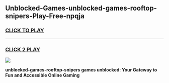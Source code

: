
## Unblocked-Games-unblocked-games-rooftop-snipers-Play-Free-npqja
<h3>
<a href="https://premium76.site?title=unblocked-games-rooftop-snipers&ref=09A">CLICK TO PLAY</a></h3>
<hr>

<h3>
<a href="https://premium76.site?title=unblocked-games-rooftop-snipers&ref=09A">CLICK 2 PLAY</a>
  
</h3>

<a href="https://premium76.site?title=unblocked-games-rooftop-snipers&ref=09A"><img src="https://clearcache.store/games.png"></a>


**unblocked-games-rooftop-snipers games unblocked: Your Gateway to Fun and Accessible Online Gaming**
